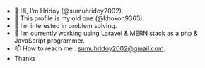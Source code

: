 - 👋 Hi, I’m Hridoy (@sumuhridoy2002).
- 👋 This profile is my old one (@khokon9363).
- 👀 I’m interested in problem solving.
- 🌱 I’m currently working using Laravel & MERN stack as a php & JavaScript programmer.
- 📫 How to reach me : sumuhridoy2002@gmail.com.
- Thanks
